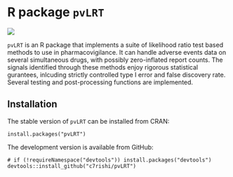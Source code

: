 # R package `pvLRT`

 ![](http://cranlogs.r-pkg.org/badges/grand-total/pvLRT)



`pvLRT` is an R package that implements a suite of likelihood ratio test based methods to use in pharmacovigilance. It can handle adverse events data on several simultaneous drugs, with possibly zero-inflated report counts. The signals identified through these methods enjoy rigorous statistical gurantees, inlcuding strictly controlled type I error and false discovery rate.  Several testing and post-processing functions are implemented.

## Installation

The stable version of `pvLRT` can be installed from CRAN:

```
install.packages("pvLRT")
```

The development version is available from GitHub:

```
# if (!requireNamespace("devtools")) install.packages("devtools")
devtools::install_github("c7rishi/pvLRT")
```
